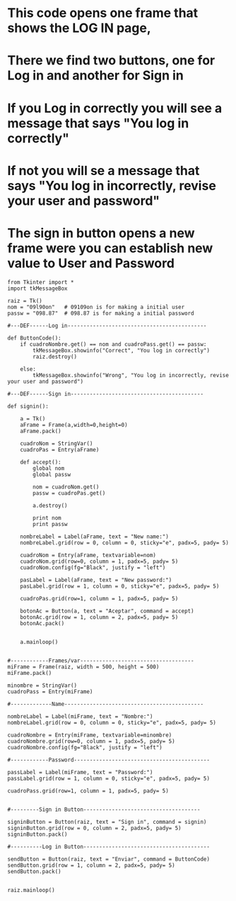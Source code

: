 # This code opens one frame that shows the LOG IN page,
# There we find two buttons, one for Log in and another for Sign in
# If you Log in correctly you will see a message that says "You log in correctly"
# If not you will se a message that says "You log in incorrectly, revise your user and password"
# The sign in button opens a new frame were you can establish new value to User and Password

  
     
    from Tkinter import *
    import tkMessageBox

    raiz = Tk()
    nom = "09l90on"   # 09109on is for making a initial user
    passw = "098.87"  # 098.87 is for making a initial password

    #---DEF------Log in--------------------------------------------

    def ButtonCode():
        if cuadroNombre.get() == nom and cuadroPass.get() == passw:
            tkMessageBox.showinfo("Correct", "You log in correctly")
            raiz.destroy()
        
        else:
            tkMessageBox.showinfo("Wrong", "You log in incorrectly, revise your user and password")

    #---DEF------Sign in------------------------------------------

    def signin():
  
        a = Tk()
        aFrame = Frame(a,width=0,height=0)
        aFrame.pack()

        cuadroNom = StringVar()
        cuadroPas = Entry(aFrame)

        def accept():
            global nom
            global passw
       
            nom = cuadroNom.get()
            passw = cuadroPas.get()

            a.destroy()

            print nom
            print passw

        nombreLabel = Label(aFrame, text = "New name:")
        nombreLabel.grid(row = 0, column = 0, sticky="e", padx=5, pady= 5)

        cuadroNom = Entry(aFrame, textvariable=nom)
        cuadroNom.grid(row=0, column = 1, padx=5, pady= 5)
        cuadroNom.config(fg="Black", justify = "left")

        pasLabel = Label(aFrame, text = "New password:")
        pasLabel.grid(row = 1, column = 0, sticky="e", padx=5, pady= 5)

        cuadroPas.grid(row=1, column = 1, padx=5, pady= 5)

        botonAc = Button(a, text = "Aceptar", command = accept)
        botonAc.grid(row = 1, column = 2, padx=5, pady= 5)
        botonAc.pack()
       
    
        a.mainloop()
        
        
    #------------Frames/var------------------------------------
    miFrame = Frame(raiz, width = 500, height = 500)
    miFrame.pack()

    minombre = StringVar()
    cuadroPass = Entry(miFrame)

    #-------------Name--------------------------------------------

    nombreLabel = Label(miFrame, text = "Nombre:")
    nombreLabel.grid(row = 0, column = 0, sticky="e", padx=5, pady= 5)
  
    cuadroNombre = Entry(miFrame, textvariable=minombre)
    cuadroNombre.grid(row=0, column = 1, padx=5, pady= 5)
    cuadroNombre.config(fg="Black", justify = "left")

    #------------Password-------------------------------------------

    passLabel = Label(miFrame, text = "Password:")
    passLabel.grid(row = 1, column = 0, sticky="e", padx=5, pady= 5)

    cuadroPass.grid(row=1, column = 1, padx=5, pady= 5)


    #---------Sign in Button-------------------------------------

    signinButton = Button(raiz, text = "Sign in", command = signin)
    signinButton.grid(row = 0, column = 2, padx=5, pady= 5)
    signinButton.pack()

    #----------Log in Button----------------------------------------

    sendButton = Button(raiz, text = "Enviar", command = ButtonCode)
    sendButton.grid(row = 1, column = 2, padx=5, pady= 5)
    sendButton.pack()


    raiz.mainloop() 
